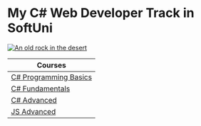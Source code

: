 # My C# Web Developer Track in SoftUni
[![An old rock in the desert](https://camo.githubusercontent.com/982926c013b95556197bcba404465ffd3ad5ecdb0cd76ea87e6828348570ed7c/687474703a2f2f696e6e6f766174696f6e73746172746572626f782e62672f77702d636f6e74656e742f75706c6f6164732f323031362f30352f536f6674756e695f6c6f676f5f74726173706172656e742e706e67)](https://softuni.bg/curriculum)

| Courses |
| ------ |
| [C# Programming Basics](https://judge.softuni.org/Contests/#!/List/ByCategory/245/CSharp-Basics) |
| [C# Fundamentals](https://judge.softuni.org/Contests/#!/List/ByCategory/149/CSharp-Fundamentals) |
| [C# Advanced](https://judge.softuni.org/Contests/#!/List/ByCategory/180/CSharp-Advanced) |
| [JS Advanced](https://judge.softuni.org/Contests/#!/List/ByCategory/304/JS-Advanced) |
